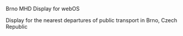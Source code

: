 Brno MHD Display for webOS

Display for the nearest departures of public transport in Brno, Czech Republic
